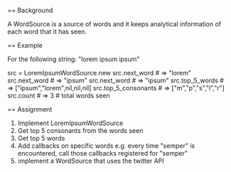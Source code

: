 == Background

A WordSource is a source of words and it keeps analytical information of each word that it has seen.

== Example

   For the following string: "lorem ipsum ipsum"

   src = LoremIpsumWordSource.new
   src.next_word
     # => "lorem"
   src.next_word
     # => "ipsum"
   src.next_word
     # => "ipsum"
   src.top_5_words
     # => ["ipsum","lorem",nil,nil,nil]
   src.top_5_consonants
     # => ["m","p","s","l","r"]
   src.count
     # => 3 # total words seen

== Assignment

1. Implement LoremIpsumWordSource
2. Get top 5 consonants from the words seen
3. Get top 5 words
4. Add callbacks on specific words e.g. every time "semper" is encountered, call those callbacks registered for "semper"
5. implement a WordSource that uses the twitter API